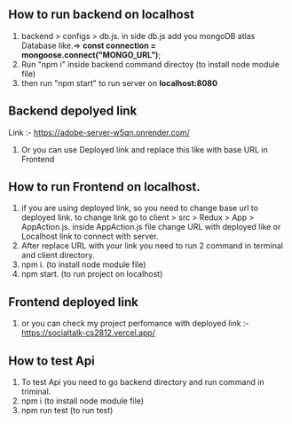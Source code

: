 ## How to run backend on localhost
1. backend > configs > db.js. in side db.js add you mongoDB atlas Database like.=> <b>const connection = mongoose.connect("MONGO_URL")</b>;  
2. Run "npm i" inside backend command directoy (to install node module file)
3. then run "npm start" to run server on <b>localhost:8080</b>

## Backend depolyed link
<a src="https://adobe-server-w5qn.onrender.com/">Link :-</a> https://adobe-server-w5qn.onrender.com/

1. Or you can use Deployed link and replace this like with base URL in Frontend

## How to run Frontend on localhost.
1. if you are using deployed link, so you need to change base url to deployed link.
   to change link go to client > src > Redux > App > AppAction.js. inside AppAction.js file change URL with deployed like or Localhost link to connect with server.
2. After replace URL with your link you need to run 2 command in terminal and client directory.
3. npm i. (to install node module file)
4. npm start. (to run project on localhost)

## Frontend deployed link
1. or you can check my project perfomance with deployed link :- https://socialtalk-cs2812.vercel.app/

## How to test Api
1. To test Api you need to go backend directory and run command in triminal.
2. npm i (to install node module file)
3. npm run test (to run test)
